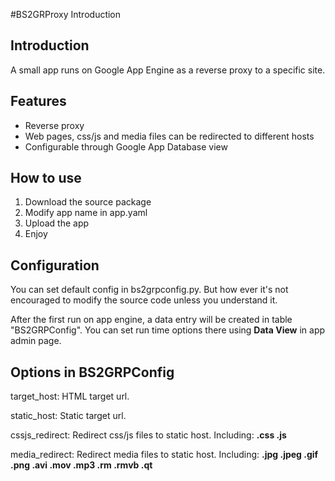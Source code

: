 #BS2GRProxy Introduction

## Introduction ##

A small app runs on Google App Engine as a reverse proxy to a specific site.

## Features ##
  * Reverse proxy
  * Web pages, css/js and media files can be redirected to different hosts
  * Configurable through Google App Database view

## How to use ##
  1. Download the source package
  1. Modify app name in app.yaml
  1. Upload the app
  1. Enjoy

## Configuration ##
You can set default config in bs2grpconfig.py. But how ever it's not encouraged to modify the source code unless you understand it.

After the first run on app engine, a data entry will be created in table "BS2GRPConfig". You can set run time options there using **Data View** in app admin page.

## Options in BS2GRPConfig ##
target\_host: HTML target url.

static\_host: Static target url.

cssjs\_redirect: Redirect css/js files to static host. Including: **.css .js**

media\_redirect: Redirect media files to static host. Including: **.jpg .jpeg .gif .png .avi .mov .mp3 .rm .rmvb .qt**

